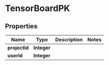 # TensorBoardPK

## Properties
Name | Type | Description | Notes
------------ | ------------- | ------------- | -------------
**projectId** | **Integer** |  | 
**userId** | **Integer** |  | 

